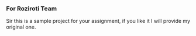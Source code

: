 ### For Roziroti Team ###
Sir this is a sample project for your assignment, if you like it I will provide my original one.
